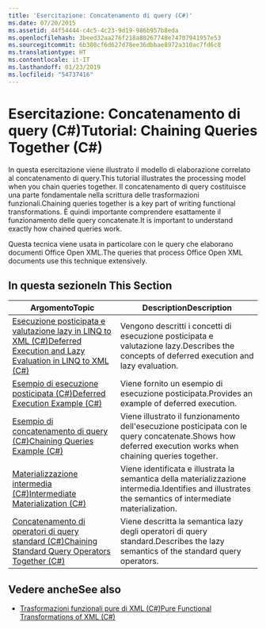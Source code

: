 ```yaml
---
title: 'Esercitazione: Concatenamento di query (C#)'
ms.date: 07/20/2015
ms.assetid: 44f54444-c4c5-4c23-9d19-986b957b8eda
ms.openlocfilehash: 3beed32aa276f218a80267748e74707941957e53
ms.sourcegitcommit: 6b308cf6d627d78ee36dbbae8972a310ac7fd6c8
ms.translationtype: HT
ms.contentlocale: it-IT
ms.lasthandoff: 01/23/2019
ms.locfileid: "54737416"
---
```

# <a name="tutorial-chaining-queries-together-c"></a><span data-ttu-id="1d0e8-102">Esercitazione: Concatenamento di query (C#)</span><span class="sxs-lookup"><span data-stu-id="1d0e8-102">Tutorial: Chaining Queries Together (C#)</span></span>
<span data-ttu-id="1d0e8-103">In questa esercitazione viene illustrato il modello di elaborazione correlato al concatenamento di query.</span><span class="sxs-lookup"><span data-stu-id="1d0e8-103">This tutorial illustrates the processing model when you chain queries together.</span></span> <span data-ttu-id="1d0e8-104">Il concatenamento di query costituisce una parte fondamentale nella scrittura delle trasformazioni funzionali.</span><span class="sxs-lookup"><span data-stu-id="1d0e8-104">Chaining queries together is a key part of writing functional transformations.</span></span> <span data-ttu-id="1d0e8-105">È quindi importante comprendere esattamente il funzionamento delle query concatenate.</span><span class="sxs-lookup"><span data-stu-id="1d0e8-105">It is important to understand exactly how chained queries work.</span></span>  
  
 <span data-ttu-id="1d0e8-106">Questa tecnica viene usata in particolare con le query che elaborano documenti Office Open XML.</span><span class="sxs-lookup"><span data-stu-id="1d0e8-106">The queries that process Office Open XML documents use this technique extensively.</span></span>  
  
## <a name="in-this-section"></a><span data-ttu-id="1d0e8-107">In questa sezione</span><span class="sxs-lookup"><span data-stu-id="1d0e8-107">In This Section</span></span>  
  
|<span data-ttu-id="1d0e8-108">Argomento</span><span class="sxs-lookup"><span data-stu-id="1d0e8-108">Topic</span></span>|<span data-ttu-id="1d0e8-109">Description</span><span class="sxs-lookup"><span data-stu-id="1d0e8-109">Description</span></span>|  
|-----------|-----------------|  
|[<span data-ttu-id="1d0e8-110">Esecuzione posticipata e valutazione lazy in LINQ to XML (C#)</span><span class="sxs-lookup"><span data-stu-id="1d0e8-110">Deferred Execution and Lazy Evaluation in LINQ to XML (C#)</span></span>](../../../../csharp/programming-guide/concepts/linq/deferred-execution-and-lazy-evaluation-in-linq-to-xml.md)|<span data-ttu-id="1d0e8-111">Vengono descritti i concetti di esecuzione posticipata e valutazione lazy.</span><span class="sxs-lookup"><span data-stu-id="1d0e8-111">Describes the concepts of deferred execution and lazy evaluation.</span></span>|  
|[<span data-ttu-id="1d0e8-112">Esempio di esecuzione posticipata (C#)</span><span class="sxs-lookup"><span data-stu-id="1d0e8-112">Deferred Execution Example (C#)</span></span>](../../../../csharp/programming-guide/concepts/linq/deferred-execution-example.md)|<span data-ttu-id="1d0e8-113">Viene fornito un esempio di esecuzione posticipata.</span><span class="sxs-lookup"><span data-stu-id="1d0e8-113">Provides an example of deferred execution.</span></span>|  
|[<span data-ttu-id="1d0e8-114">Esempio di concatenamento di query (C#)</span><span class="sxs-lookup"><span data-stu-id="1d0e8-114">Chaining Queries Example (C#)</span></span>](../../../../csharp/programming-guide/concepts/linq/chaining-queries-example.md)|<span data-ttu-id="1d0e8-115">Viene illustrato il funzionamento dell'esecuzione posticipata con le query concatenate.</span><span class="sxs-lookup"><span data-stu-id="1d0e8-115">Shows how deferred execution works when chaining queries together.</span></span>|  
|[<span data-ttu-id="1d0e8-116">Materializzazione intermedia (C#)</span><span class="sxs-lookup"><span data-stu-id="1d0e8-116">Intermediate Materialization (C#)</span></span>](../../../../csharp/programming-guide/concepts/linq/intermediate-materialization.md)|<span data-ttu-id="1d0e8-117">Viene identificata e illustrata la semantica della materializzazione intermedia.</span><span class="sxs-lookup"><span data-stu-id="1d0e8-117">Identifies and illustrates the semantics of intermediate materialization.</span></span>|  
|[<span data-ttu-id="1d0e8-118">Concatenamento di operatori di query standard (C#)</span><span class="sxs-lookup"><span data-stu-id="1d0e8-118">Chaining Standard Query Operators Together (C#)</span></span>](../../../../csharp/programming-guide/concepts/linq/chaining-standard-query-operators-together.md)|<span data-ttu-id="1d0e8-119">Viene descritta la semantica lazy degli operatori di query standard.</span><span class="sxs-lookup"><span data-stu-id="1d0e8-119">Describes the lazy semantics of the standard query operators.</span></span>|  
  
## <a name="see-also"></a><span data-ttu-id="1d0e8-120">Vedere anche</span><span class="sxs-lookup"><span data-stu-id="1d0e8-120">See also</span></span>

- [<span data-ttu-id="1d0e8-121">Trasformazioni funzionali pure di XML (C#)</span><span class="sxs-lookup"><span data-stu-id="1d0e8-121">Pure Functional Transformations of XML (C#)</span></span>](../../../../csharp/programming-guide/concepts/linq/pure-functional-transformations-of-xml.md)
